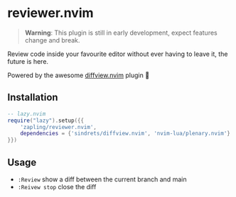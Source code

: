 # reviewer.nvim

> **Warning**: This plugin is still in early development, expect features change and break.

Review code inside your favourite editor without ever having to leave it, the future is here.

Powered by the awesome [diffview.nvim](https://github.com/sindrets/diffview.nvim) plugin :tada:

## Installation

```lua
-- lazy.nvim
require("lazy").setup({{
    'zapling/reviewer.nvim',
    dependencies = {'sindrets/diffview.nvim', 'nvim-lua/plenary.nvim'}
}})
```

## Usage

- `:Review` show a diff between the current branch and main
- `:Reivew stop` close the diff
